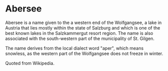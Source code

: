 # Abersee

Abersee is a name given to the a western end of the Wolfgangsee, a lake in Austria that lies mostly within the state of Salzburg and which is one of the best known lakes in the Salzkammergut resort region. The name is also associated with the south-western part of the municipality of St. Gilgen.

The name derives from the local dialect word "aper", which means snowless, as the western part of the Wolfgangsee does not freeze in winter.

Quoted from Wikipedia.
